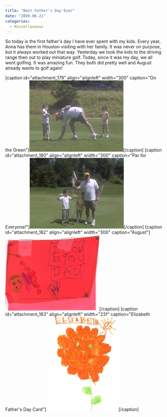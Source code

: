 ```yaml
---
title: "Best Father's Day Ever"
date: "2009-06-21"
categories: 
  - Miscellaneous
---
```


So today is the first father's day I have ever spent with my kids. Every year, Anna has them in Houston visiting with her family. It was never on purpose, but it always worked out that way. Yesterday we took the kids to the driving range then out to play miniature golf. Today, since it was my day, we all went golfing. It was amazing fun. They both did pretty well and August already wants to golf again!

\[caption id="attachment\_179" align="alignleft" width="300" caption="On the Green"\]![On the Green](images/IMG00032-300x227.jpg "On the Green")\[/caption\] \[caption id="attachment\_180" align="alignleft" width="300" caption="Par for Everyone!"\]![Par for Everyone!](images/IMG00033-300x225.jpg "Par for Everyone!")\[/caption\] \[caption id="attachment\_182" align="alignleft" width="300" caption="August"\]![August Father's Day Card](images/August-Fathers-Day-Card-300x241.jpg "August's Father's Day Card")\[/caption\] \[caption id="attachment\_183" align="alignleft" width="231" caption="Elizabeth Father's Day Card"\]![Elizabeth's Father's Day Card](images/Elizabeth-Fathers-Day-Card-231x300.jpg "Elizabeth's Father's Day Card")\[/caption\]

